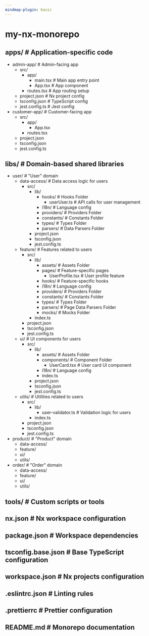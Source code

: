 ```yaml
---
mindmap-plugin: basic
---
```


# my-nx-monorepo

## apps/ # Application-specific code
- admin-app/ # Admin-facing app
	- src/
		- app/
			- main.tsx # Main app entry point
			- App.tsx # App component
		- routes.tsx # App routing setup
	- project.json # Nx project config
	- tsconfig.json # TypeScript config
	- jest.config.ts # Jest config
- customer-app/ # Customer-facing app
	- src/
		- app/
			- App.tsx
		- routes.tsx
	- project.json
	- tsconfig.json
	- jest.config.ts

## libs/ # Domain-based shared libraries
- user/ # "User" domain
	- data-access/ # Data access logic for users
		- src/
			- lib/
				- hooks/ # Hooks Folder
					- userUser.ts # API calls for user management
				- i18n/ # Language config
				- providers/ # Providers Folder
				- constants/ # Constants Folder
				- types/ # Types Folder
				- parsers/ # Data Parsers Folder
			- project.json
			- tsconfig.json
			- jest.config.ts
	- feature/ # Features related to users
		- src/
			- lib/
				- assets/ # Assets Folder
				- pages/ # Feature-specific pages
					- UserProfile.tsx # User profile feature
				- hooks/ # Feature-specific hooks
				- i18n/ # Language config
				- providers/ # Providers Folder
				- constants/ # Constants Folder
				- types/ # Types Folder
				- parsers/ # Page Data Parsers Folder
				- mocks/ # Mocks Folder
			- index.ts
		- project.json
		- tsconfig.json
		- jest.config.ts
	- ui/ # UI components for users
		- src/
			- lib/
				- assets/ # Assets Folder
				- components/ # Component Folder
					- UserCard.tsx # User card UI component
				- i18n/ # Language config
				- index.ts
			- project.json
			- tsconfig.json
			- jest.config.ts
	- utils/ # Utilities related to users
		- src/
			- lib/
				- user-validator.ts # Validation logic for users
			- index.ts
		- project.json
		- tsconfig.json
		- jest.config.ts
- product/ # "Product" domain
	- data-access/
	- feature/
	- ui/
	- utils/
- order/ # "Order" domain
	- data-access/
	- feature/
	- ui/
	- utils/

## tools/ # Custom scripts or tools

## nx.json # Nx workspace configuration

## package.json # Workspace dependencies

## tsconfig.base.json # Base TypeScript configuration

## workspace.json # Nx projects configuration

## .eslintrc.json # Linting rules

## .prettierrc # Prettier configuration

## README.md # Monorepo documentation